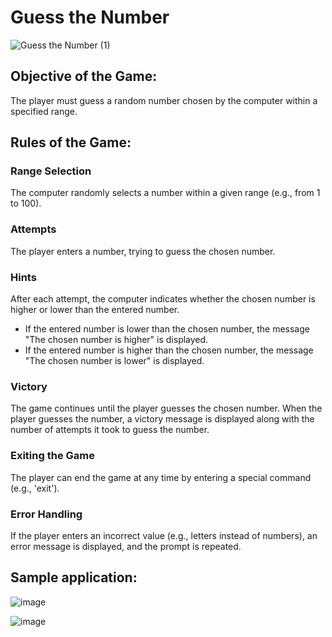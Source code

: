 # Guess the Number
![Guess the Number (1)](https://github.com/Joi7e0/Guess-the-Number/assets/175101157/89755369-4369-4f11-8154-a8bfb26a6e57)

## Objective of the Game:
The player must guess a random number chosen by the computer within a specified range.

## Rules of the Game:

### Range Selection
The computer randomly selects a number within a given range (e.g., from 1 to 100).

### Attempts
The player enters a number, trying to guess the chosen number.

### Hints
After each attempt, the computer indicates whether the chosen number is higher or lower than the entered number.
- If the entered number is lower than the chosen number, the message "The chosen number is higher" is displayed.
- If the entered number is higher than the chosen number, the message "The chosen number is lower" is displayed.

### Victory
The game continues until the player guesses the chosen number. When the player guesses the number, a victory message is displayed along with the number of attempts it took to guess the number.

### Exiting the Game
The player can end the game at any time by entering a special command (e.g., 'exit').

### Error Handling
If the player enters an incorrect value (e.g., letters instead of numbers), an error message is displayed, and the prompt is repeated.

## Sample application:

![image](https://github.com/Joi7e0/Guess-the-Number/assets/175101157/149b169b-6dc7-400e-b90e-f9b511589239)

![image](https://github.com/user-attachments/assets/d7192e3c-508a-479f-8ed7-4394d1c2c3af)

